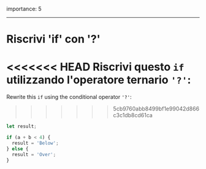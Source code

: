 importance: 5

---

# Riscrivi 'if' con '?'

<<<<<<< HEAD
Riscrivi questo `if` utilizzando l'operatore ternario `'?'`:
=======
Rewrite this `if` using the conditional operator `'?'`:
>>>>>>> 5cb9760abb8499bf1e99042d866c3c1db8cd61ca

```js
let result;

if (a + b < 4) {
  result = 'Below';
} else {
  result = 'Over';
}
```

